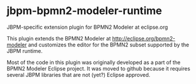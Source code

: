 jbpm-bpmn2-modeler-runtime
==========================

JBPM-specific extension plugin for BPMN2 Modeler at eclipse.org

This plugin extends the BPMN2 Modeler at http://eclipse.org/bpmn2-modeler and customizes
the editor for the BPMN2 subset supported by the JBPM runtime.

Most of the code in this plugin was originally developed as a part of the BPMN2 Modeler
Eclipse project. It was moved to github because it requires several JBPM libraries that
are not (yet?) Eclipse approved.

